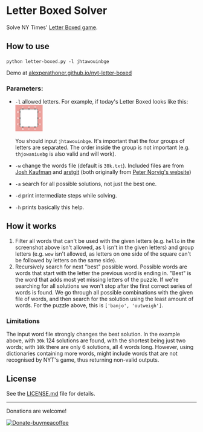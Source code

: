 # Letter Boxed Solver
Solve NY Times' [Letter Boxed game](https://www.nytimes.com/puzzles/letter-boxed).

## How to use

`python letter-boxed.py -l jhtawouinbge`

Demo at [alexperathoner.github.io/nyt-letter-boxed](https://alexperathoner.github.io/nyt-letter-boxed/)


### Parameters:
- `-l` allowed letters. For example, if today's Letter Boxed looks like this: <br><img width="15%" src="Screens/icon.png"></img>

	You should input `jhtawouinbge`. It's important that the four groups of letters are separated. The order inside the group is not important (e.g. `thjowaniuebg` is also valid and will work).
- `-w` change the words file (default is `30k.txt`). Included files are from [Josh Kaufman](https://github.com/first20hours/google-10000-english/blob/master/google-10000-english.txt) and [arstgit](https://github.com/arstgit/high-frequency-vocabulary/blob/master/30k.txt) (both originally from [Peter Norvig's website](http://norvig.com/ngrams/))
- `-a` search for all possible solutions, not just the best one.
- `-d` print intermediate steps while solving.
- `-h` prints basically this help.


## How it works
1. Filter all words that can't be used with the given letters (e.g. `hello` in the screenshot above isn't allowed, as `l` isn't in the given letters) and group letters (e.g. `wow` isn't allowed, as letters on one side of the square can't be followed by letters on the same side).
2. Recursively search for next "best" possible word. Possible words are words that start with the letter the previous word is ending in. "Best" is the word that adds most yet missing letters of the puzzle. If we're searching for all solutions we won't stop after the first correct series of words is found. We go through all possible combinations with the given file of words, and then search for the solution using the least amount of words. For the puzzle above, this is `['banjo', 'outweigh']`.


### Limitations
The input word file strongly changes the best solution. In the example above, with `30k` 124 solutions are found, with the shortest being just two words; with `10k` there are only 6 solutions, all 4 words long. However, using dictionaries containing more words, might include words that are not recognised by NYT's game, thus returning non-valid outputs.

## License

See the [LICENSE.md](LICENSE.md) file for details.

---
Donations are welcome!

[![Donate-buymeacoffee](https://img.shields.io/badge/-buy_me_a%C2%A0coffee-gray?logo=buy-me-a-coffee)](https://buymeacoffee.com/alexpera)
